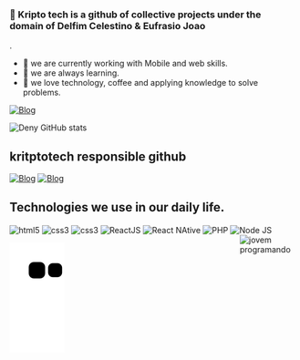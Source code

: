 ### 👋 Kripto tech is a github of collective projects under the domain of Delfim Celestino & Eufrasio Joao

.

- 👀 we are currently working with Mobile and web skills.
- 🌱 we are always learning.
- 💞️ we love technology, coffee and applying knowledge to solve problems.

[![Blog](https://img.shields.io/badge/Gmail-D14836?style=for-the-badge&logo=gmail&logoColor=white)](mailto:kriptotech2022@@gmail.com)

![Deny GitHub stats](https://github-readme-stats.vercel.app/api?username=kriptotech&show_icons=true&theme=radical)

## kritptotech responsible github

[![Blog](https://img.shields.io/badge/GitHub-100000?style=for-the-badge&logo=github&logoColor=white)](https://github.com/DenyCelestino)
[![Blog](https://img.shields.io/badge/GitHub-100000?style=for-the-badge&logo=github&logoColor=white)](https://github.com/eufrasioJoao)

## Technologies we use in our daily life.

<div style="display: inline_block">
<img align="center" alt="html5" src="https://img.shields.io/badge/HTML5-E34F26?style=for-the-badge&logo=html5&logoColor=white"/>
<img align="center" alt="css3" src="https://img.shields.io/badge/CSS3-1572B6?style=for-the-badge&logo=css3&logoColor=white"/>
<img align="center" alt="css3" src="https://img.shields.io/badge/JavaScript-323330?style=for-the-badge&logo=javascript&logoColor=F7DF1E"/>
<img align="center" alt="ReactJS" src="https://img.shields.io/badge/React-20232A?style=for-the-badge&logo=react&logoColor=61DAFB"/>
<img align="center" alt="React NAtive" src="https://img.shields.io/badge/React_Native-20232A?style=for-the-badge&logo=react&logoColor=61DAFB"/>
<img align="center" alt="PHP" src="https://img.shields.io/badge/PHP-777BB4?style=for-the-badge&logo=php&logoColor=white"/>
<img align="center" alt="Node JS" src="https://img.shields.io/badge/Node.js-43853D?style=for-the-badge&logo=node.js&logoColor=white"/>
  <img align="right" height="100" width="100" alt="jovem programando" src="https://clubedosgeeks.com.br/wp-content/uploads/2016/01/dormrm.gif"/>
</div>

![Snake animation](https://github.com/denycelestino/denycelestino/blob/output/github-contribution-grid-snake.svg)
